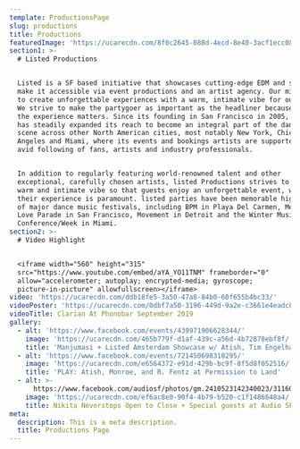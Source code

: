```yaml
---
template: ProductionsPage
slug: productions
title: Productions
featuredImage: 'https://ucarecdn.com/8f0c2645-088d-4ecd-8e40-3acf1ecc08ad/'
section1: >-
  # Listed Productions


  Listed is a SF based initiative that showcases cutting-edge EDM and strives to
  make it accessible via event productions and an artist agency. Our mission is
  to create unforgettable experiences with a warm, intimate vibe for our guests.
  We strive to make the partygoer as important as the headliner because we think
  the experience matters. Since its founding in San Francisco in 2005, listed
  has steadily expanded its reach to become an integral part of the dance music
  scene across other North American cities, most notably New York, Chicago, Los
  Angeles and Miami, where its events and bookings artists are supported by an
  avid following of fans, artists and industry professionals.


  In addition to regularly featuring world-renowned talent and other
  exceptional, carefully chosen artists, listed Productions strives to create a
  warm and intimate vibe so that guests enjoy an unforgettable event, where
  their experience is paramount. listed parties have been memorable highlights
  of major dance music festivals, including BPM in Playa Del Carmen, Mexico,
  Love Parade in San Francisco, Movement in Detroit and the Winter Music
  Conference/Week in Miami.
section2: >-
  # Video Highlight


  <iframe width="560" height="315"
  src="https://www.youtube.com/embed/aYA_YO11TNM" frameborder="0"
  allow="accelerometer; autoplay; encrypted-media; gyroscope;
  picture-in-picture" allowfullscreen></iframe>
video: 'https://ucarecdn.com/ddb18fe5-3a50-47a8-84b0-60f655b4bc33/'
videoPoster: 'https://ucarecdn.com/0dbf7a50-3196-449d-9a2e-c3661e4eadc8/'
videoTitle: Clarian At Phonobar September 2019
gallery:
  - alt: 'https://www.facebook.com/events/439971906628344/'
    image: 'https://ucarecdn.com/465b779f-d1af-439c-a56d-4b72878ebf8f/'
    title: 'Manjumasi + Listed Amsterdam Showcase w/ Atish, Tim Engelhardt'
  - alt: 'https://www.facebook.com/events/721450698310295/'
    image: 'https://ucarecdn.com/e6564372-e91d-429b-bc9f-8f5d8f052516/'
    title: 'PLAY: Atish, Monroe, and R. Fentz at Permission to Land'
  - alt: >-
      https://www.facebook.com/audiosf/photos/gm.2410523142340023/3116006235076959/?type=3&theater
    image: 'https://ucarecdn.com/ef6ac8e0-90f4-4b79-b520-c1f1486648a4/'
    title: Nikita Neverstops Open to Close + Special guests at Audio SF
meta:
  description: This is a meta description.
  title: Productions Page
---
```


